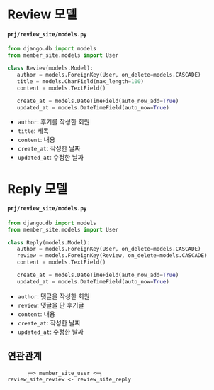 # Review 모델

#### `prj/review_site/models.py`
```py
from django.db import models
from member_site.models import User

class Review(models.Model):
   author = models.ForeignKey(User, on_delete=models.CASCADE)
   title = models.CharField(max_length=100)
   content = models.TextField()

   create_at = models.DateTimeField(auto_now_add=True)
   updated_at = models.DateTimeField(auto_now=True)
```
- `author`: 후기를 작성한 회원
- `title`: 제목
- `content`: 내용
- `create_at`: 작성한 날짜
- `updated_at`: 수정한 날짜

# Reply 모델

#### `prj/review_site/models.py`
```py
from django.db import models
from member_site.models import User

class Reply(models.Model):
   author = models.ForeignKey(User, on_delete=models.CASCADE)
   review = models.ForeignKey(Review, on_delete=models.CASCADE)
   content = models.TextField()

   create_at = models.DateTimeField(auto_now_add=True)
   updated_at = models.DateTimeField(auto_now=True)
```
- `author`: 댓글을 작성한 회원
- `review`: 댓글을 단 후기글
- `content`: 내용
- `create_at`: 작성한 날짜
- `updated_at`: 수정한 날짜

## 연관관계
```
      ┌─> member_site_user <─┐
review_site_review <- review_site_reply
```